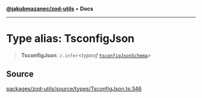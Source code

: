 [**@jakubmazanec/zod-utils**](../README.md) • **Docs**

---

# Type alias: TsconfigJson

> **TsconfigJson**: `z.infer`\<_typeof_ [`tsconfigJsonSchema`](../variables/tsconfigJsonSchema.md)\>

## Source

[packages/zod-utils/source/types/TsconfigJson.ts:346](https://github.com/jakubmazanec/tools/blob/bb20df5276ddb119762948adc2cda520aef09f0f/packages/zod-utils/source/types/TsconfigJson.ts#L346)
